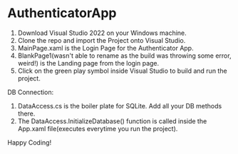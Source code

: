 # AuthenticatorApp

1. Download Visual Studio 2022 on your Windows machine. 
2. Clone the repo and import the Project onto Visual Studio.
3. MainPage.xaml is the Login Page for the Authenticator App.
4. BlankPage1(wasn't able to rename as the build was throwing some error, weird!) is the Landing page from the login page.
5. Click on the green play symbol inside Visual Studio to build and run the project.

DB Connection:
1. DataAccess.cs is the boiler plate for SQLite. Add all your DB methods there. 
2. The DataAccess.InitializeDatabase() function is called inside the App.xaml file(executes everytime you run the project).

Happy Coding!

